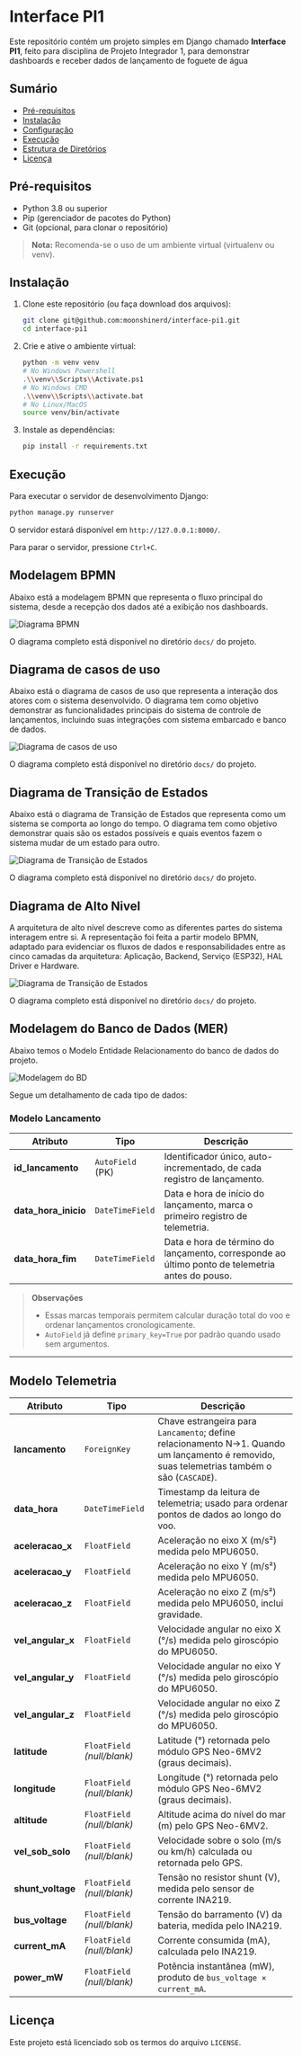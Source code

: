 # Interface PI1 

Este repositório contém um projeto simples em Django chamado **Interface PI1**, feito para disciplina de Projeto Integrador 1, para demonstrar dashboards e receber dados de lançamento de foguete de água

## Sumário

* [Pré-requisitos](#pré-requisitos)
* [Instalação](#instalação)
* [Configuração](#configuração)
* [Execução](#execução)
* [Estrutura de Diretórios](#estrutura-de-diretórios)
* [Licença](#licença)

## Pré-requisitos

* Python 3.8 ou superior
* Pip (gerenciador de pacotes do Python)
* Git (opcional, para clonar o repositório)

> **Nota:** Recomenda-se o uso de um ambiente virtual (virtualenv ou venv).

## Instalação

1. Clone este repositório (ou faça download dos arquivos):

   ```bash
   git clone git@github.com:moonshinerd/interface-pi1.git
   cd interface-pi1
   ```
2. Crie e ative o ambiente virtual:

   ```bash
   python -m venv venv
   # No Windows Powershell
   .\\venv\\Scripts\\Activate.ps1
   # No Windows CMD
   .\\venv\\Scripts\\activate.bat
   # No Linux/MacOS
   source venv/bin/activate
   ```
3. Instale as dependências:

   ```bash
   pip install -r requirements.txt
   ```

## Execução

Para executar o servidor de desenvolvimento Django:

```bash
python manage.py runserver
```

O servidor estará disponível em `http://127.0.0.1:8000/`.

Para parar o servidor, pressione `Ctrl+C`.

## Modelagem BPMN

Abaixo está a modelagem BPMN que representa o fluxo principal do sistema, desde a recepção dos dados até a exibição nos dashboards.

![Diagrama BPMN](core/static/assets/bpmn-diagrama.jpg)

O diagrama completo está disponível no diretório `docs/` do projeto.

## Diagrama de casos de uso 

Abaixo está o diagrama de casos de uso que representa a interação dos atores com o sistema desenvolvido. O diagrama tem como objetivo demonstrar as funcionalidades principais do sistema de controle de lançamentos, incluindo suas integrações com sistema embarcado e banco de dados.

![Diagrama de casos de uso](core/static/assets/diagrama_casos_de_uso.jpg)

O diagrama completo está disponível no diretório `docs/` do projeto.

## Diagrama de Transição de Estados 

Abaixo está o diagrama de Transição de Estados que representa como um sistema se comporta ao longo do tempo. O diagrama tem como objetivo demonstrar quais são os estados possíveis e quais eventos fazem o sistema mudar de um estado para outro.

![Diagrama de Transição de Estados](core/static/assets/Pi1TransicaoDeEstados.png)

O diagrama completo está disponível no diretório `docs/` do projeto.

## Diagrama de Alto Nivel

A arquitetura de alto nível descreve como as diferentes partes do sistema interagem entre si. A representação foi feita a partir modelo BPMN, adaptado para evidenciar os fluxos de dados e responsabilidades entre as cinco camadas da arquitetura: Aplicação, Backend, Serviço (ESP32), HAL Driver e Hardware.

![Diagrama de Transição de Estados](core/static/assets/DiagramaAltoNivel.png)

O diagrama completo está disponível no diretório `docs/` do projeto.

## Modelagem do Banco de Dados (MER)

Abaixo temos o Modelo Entidade Relacionamento do banco de dados do projeto.

![Modelagem do BD](core/static/assets/bd-pi1.png)

Segue um detalhamento de cada tipo de dados:

### Modelo Lancamento

| Atributo               | Tipo             | Descrição                                                                                        |
| ---------------------- | ---------------- | ------------------------------------------------------------------------------------------------ |
| **id\_lancamento**     | `AutoField` (PK) | Identificador único, auto-incrementado, de cada registro de lançamento.                          |
| **data\_hora\_inicio** | `DateTimeField`  | Data e hora de início do lançamento, marca o primeiro registro de telemetria.                    |
| **data\_hora\_fim**    | `DateTimeField`  | Data e hora de término do lançamento, corresponde ao último ponto de telemetria antes do pouso.  |

> **Observações**
>
> * Essas marcas temporais permitem calcular duração total do voo e ordenar lançamentos cronologicamente.
> * `AutoField` já define `primary_key=True` por padrão quando usado sem argumentos.&#x20;

---

## Modelo Telemetria

| Atributo            | Tipo                        | Descrição                                                                                                                                    |
| ------------------- | --------------------------- | -------------------------------------------------------------------------------------------------------------------------------------------- |
| **lancamento**      | `ForeignKey`                | Chave estrangeira para `Lancamento`; define relacionamento N→1. Quando um lançamento é removido, suas telemetrias também o são (`CASCADE`).  |
| **data\_hora**      | `DateTimeField`             | Timestamp da leitura de telemetria; usado para ordenar pontos de dados ao longo do voo.                                                      |
| **aceleracao\_x**   | `FloatField`                | Aceleração no eixo X (m/s²) medida pelo MPU6050.                                                                                             |
| **aceleracao\_y**   | `FloatField`                | Aceleração no eixo Y (m/s²) medida pelo MPU6050.                                                                                             |
| **aceleracao\_z**   | `FloatField`                | Aceleração no eixo Z (m/s²) medida pelo MPU6050, inclui gravidade.                                                                           |
| **vel\_angular\_x** | `FloatField`                | Velocidade angular no eixo X (°/s) medida pelo giroscópio do MPU6050.                                                                        |
| **vel\_angular\_y** | `FloatField`                | Velocidade angular no eixo Y (°/s) medida pelo giroscópio do MPU6050.                                                                        |
| **vel\_angular\_z** | `FloatField`                | Velocidade angular no eixo Z (°/s) medida pelo giroscópio do MPU6050.                                                                        |
| **latitude**        | `FloatField` *(null/blank)* | Latitude (°) retornada pelo módulo GPS Neo-6MV2 (graus decimais).                                                                            |
| **longitude**       | `FloatField` *(null/blank)* | Longitude (°) retornada pelo módulo GPS Neo-6MV2 (graus decimais).                                                                           |
| **altitude**        | `FloatField` *(null/blank)* | Altitude acima do nível do mar (m) pelo GPS Neo-6MV2.                                                                                        |
| **vel\_sob\_solo**  | `FloatField` *(null/blank)* | Velocidade sobre o solo (m/s ou km/h) calculada ou retornada pelo GPS.                                                                       |
| **shunt\_voltage**  | `FloatField` *(null/blank)* | Tensão no resistor shunt (V), medida pelo sensor de corrente INA219.                                                                         |
| **bus\_voltage**    | `FloatField` *(null/blank)* | Tensão do barramento (V) da bateria, medida pelo INA219.                                                                                     |
| **current\_mA**     | `FloatField` *(null/blank)* | Corrente consumida (mA), calculada pelo INA219.                                                                                              |
| **power\_mW**       | `FloatField` *(null/blank)* | Potência instantânea (mW), produto de `bus_voltage × current_mA`.                                                                            |


## Licença

Este projeto está licenciado sob os termos do arquivo `LICENSE`.
